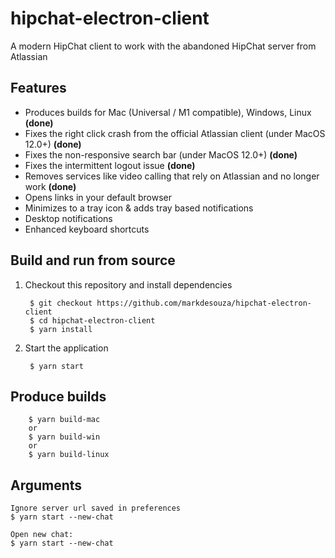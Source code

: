 # hipchat-electron-client
A modern HipChat client to work with the abandoned HipChat server from Atlassian

## Features

- Produces builds for Mac (Universal / M1 compatible), Windows, Linux  **(done)**
- Fixes the right click crash from the official Atlassian client (under MacOS 12.0+)  **(done)**
- Fixes the non-responsive search bar (under MacOS 12.0+)  **(done)**
- Fixes the intermittent logout issue  **(done)**
- Removes services like video calling that rely on Atlassian and no longer work **(done)**
- Opens links in your default browser
- Minimizes to a tray icon & adds tray based notifications
- Desktop notifications
- Enhanced keyboard shortcuts

## Build and run from source

1. Checkout this repository and install dependencies

        $ git checkout https://github.com/markdesouza/hipchat-electron-client
        $ cd hipchat-electron-client
        $ yarn install

2. Start the application

        $ yarn start

## Produce builds

        $ yarn build-mac
        or
        $ yarn build-win
        or
        $ yarn build-linux

## Arguments

    Ignore server url saved in preferences
    $ yarn start --new-chat

    Open new chat:
    $ yarn start --new-chat